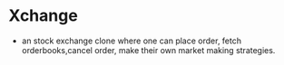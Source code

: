 # Xchange
 - an stock exchange clone where one can place order, fetch orderbooks,cancel order, make their own market making strategies.
